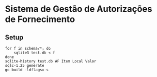 # Sistema de Gestão de Autorizações de Fornecimento

## Setup
```
for f in schema/*; do
	sqlite3 test.db < f
done
sqlite-history test.db AF Item Local Valor
sqlc-1.25 generate
go build -ldflags=-s
```

